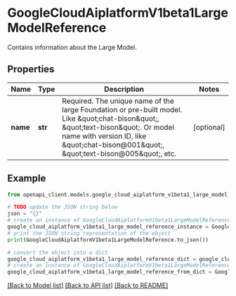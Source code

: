 # GoogleCloudAiplatformV1beta1LargeModelReference

Contains information about the Large Model.

## Properties

Name | Type | Description | Notes
------------ | ------------- | ------------- | -------------
**name** | **str** | Required. The unique name of the large Foundation or pre-built model. Like \&quot;chat-bison\&quot;, \&quot;text-bison\&quot;. Or model name with version ID, like \&quot;chat-bison@001\&quot;, \&quot;text-bison@005\&quot;, etc. | [optional] 

## Example

```python
from openapi_client.models.google_cloud_aiplatform_v1beta1_large_model_reference import GoogleCloudAiplatformV1beta1LargeModelReference

# TODO update the JSON string below
json = "{}"
# create an instance of GoogleCloudAiplatformV1beta1LargeModelReference from a JSON string
google_cloud_aiplatform_v1beta1_large_model_reference_instance = GoogleCloudAiplatformV1beta1LargeModelReference.from_json(json)
# print the JSON string representation of the object
print(GoogleCloudAiplatformV1beta1LargeModelReference.to_json())

# convert the object into a dict
google_cloud_aiplatform_v1beta1_large_model_reference_dict = google_cloud_aiplatform_v1beta1_large_model_reference_instance.to_dict()
# create an instance of GoogleCloudAiplatformV1beta1LargeModelReference from a dict
google_cloud_aiplatform_v1beta1_large_model_reference_from_dict = GoogleCloudAiplatformV1beta1LargeModelReference.from_dict(google_cloud_aiplatform_v1beta1_large_model_reference_dict)
```
[[Back to Model list]](../README.md#documentation-for-models) [[Back to API list]](../README.md#documentation-for-api-endpoints) [[Back to README]](../README.md)


